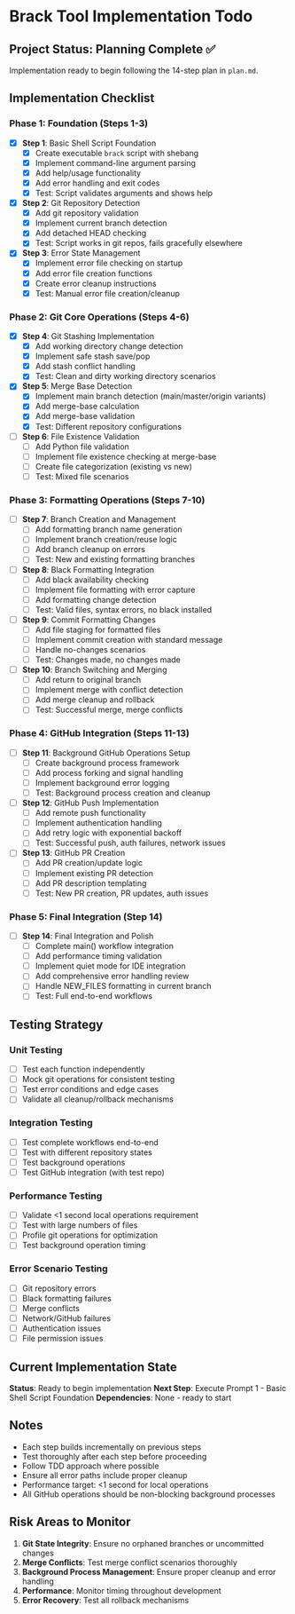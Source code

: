# Brack Tool Implementation Todo

## Project Status: Planning Complete ✅

Implementation ready to begin following the 14-step plan in `plan.md`.

## Implementation Checklist

### Phase 1: Foundation (Steps 1-3)
- [x] **Step 1**: Basic Shell Script Foundation
  - [x] Create executable `brack` script with shebang
  - [x] Implement command-line argument parsing
  - [x] Add help/usage functionality
  - [x] Add error handling and exit codes
  - [x] Test: Script validates arguments and shows help

- [x] **Step 2**: Git Repository Detection
  - [x] Add git repository validation
  - [x] Implement current branch detection
  - [x] Add detached HEAD checking
  - [x] Test: Script works in git repos, fails gracefully elsewhere

- [x] **Step 3**: Error State Management
  - [x] Implement error file checking on startup
  - [x] Add error file creation functions
  - [x] Create error cleanup instructions
  - [x] Test: Manual error file creation/cleanup

### Phase 2: Git Core Operations (Steps 4-6)
- [x] **Step 4**: Git Stashing Implementation
  - [x] Add working directory change detection
  - [x] Implement safe stash save/pop
  - [x] Add stash conflict handling
  - [x] Test: Clean and dirty working directory scenarios

- [x] **Step 5**: Merge Base Detection
  - [x] Implement main branch detection (main/master/origin variants)
  - [x] Add merge-base calculation
  - [x] Add merge-base validation
  - [x] Test: Different repository configurations

- [ ] **Step 6**: File Existence Validation
  - [ ] Add Python file validation
  - [ ] Implement file existence checking at merge-base
  - [ ] Create file categorization (existing vs new)
  - [ ] Test: Mixed file scenarios

### Phase 3: Formatting Operations (Steps 7-10)
- [ ] **Step 7**: Branch Creation and Management
  - [ ] Add formatting branch name generation
  - [ ] Implement branch creation/reuse logic
  - [ ] Add branch cleanup on errors
  - [ ] Test: New and existing formatting branches

- [ ] **Step 8**: Black Formatting Integration
  - [ ] Add black availability checking
  - [ ] Implement file formatting with error capture
  - [ ] Add formatting change detection
  - [ ] Test: Valid files, syntax errors, no black installed

- [ ] **Step 9**: Commit Formatting Changes
  - [ ] Add file staging for formatted files
  - [ ] Implement commit creation with standard message
  - [ ] Handle no-changes scenarios
  - [ ] Test: Changes made, no changes made

- [ ] **Step 10**: Branch Switching and Merging
  - [ ] Add return to original branch
  - [ ] Implement merge with conflict detection
  - [ ] Add merge cleanup and rollback
  - [ ] Test: Successful merge, merge conflicts

### Phase 4: GitHub Integration (Steps 11-13)
- [ ] **Step 11**: Background GitHub Operations Setup
  - [ ] Create background process framework
  - [ ] Add process forking and signal handling
  - [ ] Implement background error logging
  - [ ] Test: Background process creation and cleanup

- [ ] **Step 12**: GitHub Push Implementation
  - [ ] Add remote push functionality
  - [ ] Implement authentication handling
  - [ ] Add retry logic with exponential backoff
  - [ ] Test: Successful push, auth failures, network issues

- [ ] **Step 13**: GitHub PR Creation
  - [ ] Add PR creation/update logic
  - [ ] Implement existing PR detection
  - [ ] Add PR description templating
  - [ ] Test: New PR creation, PR updates, auth issues

### Phase 5: Final Integration (Step 14)
- [ ] **Step 14**: Final Integration and Polish
  - [ ] Complete main() workflow integration
  - [ ] Add performance timing validation
  - [ ] Implement quiet mode for IDE integration
  - [ ] Add comprehensive error handling review
  - [ ] Handle NEW_FILES formatting in current branch
  - [ ] Test: Full end-to-end workflows

## Testing Strategy

### Unit Testing
- [ ] Test each function independently
- [ ] Mock git operations for consistent testing
- [ ] Test error conditions and edge cases
- [ ] Validate all cleanup/rollback mechanisms

### Integration Testing
- [ ] Test complete workflows end-to-end
- [ ] Test with different repository states
- [ ] Test background operations
- [ ] Test GitHub integration (with test repo)

### Performance Testing
- [ ] Validate <1 second local operations requirement
- [ ] Test with large numbers of files
- [ ] Profile git operations for optimization
- [ ] Test background operation timing

### Error Scenario Testing
- [ ] Git repository errors
- [ ] Black formatting failures
- [ ] Merge conflicts
- [ ] Network/GitHub failures
- [ ] Authentication issues
- [ ] File permission issues

## Current Implementation State

**Status**: Ready to begin implementation
**Next Step**: Execute Prompt 1 - Basic Shell Script Foundation
**Dependencies**: None - ready to start

## Notes

- Each step builds incrementally on previous steps
- Test thoroughly after each step before proceeding
- Follow TDD approach where possible
- Ensure all error paths include proper cleanup
- Performance target: <1 second for local operations
- All GitHub operations should be non-blocking background processes

## Risk Areas to Monitor

1. **Git State Integrity**: Ensure no orphaned branches or uncommitted changes
2. **Merge Conflicts**: Test merge conflict scenarios thoroughly
3. **Background Process Management**: Ensure proper cleanup and error handling
4. **Performance**: Monitor timing throughout development
5. **Error Recovery**: Test all rollback mechanisms